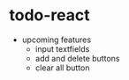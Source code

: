 # todo-react

- upcoming features
  - input textfields
  - add and delete buttons
  - clear all button
